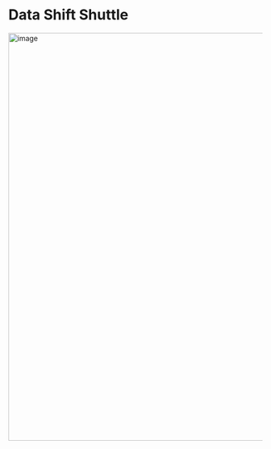 # Data Shift Shuttle

<img width="808" alt="image" src="https://github.com/user-attachments/assets/23efe0be-225b-44b9-987e-50d24d2aae02">

